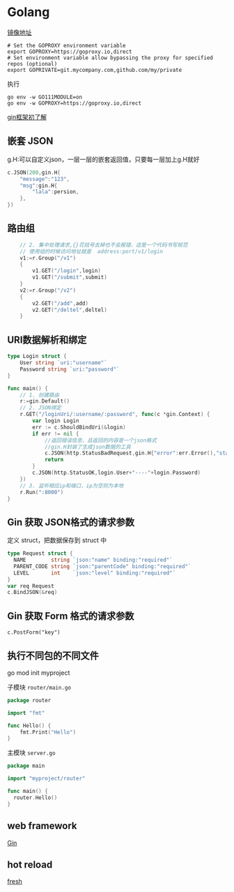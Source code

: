 # Golang

[镜像地址](https://goproxy.io/)

```shell
# Set the GOPROXY environment variable
export GOPROXY=https://goproxy.io,direct
# Set environment variable allow bypassing the proxy for specified repos (optional)
export GOPRIVATE=git.mycompany.com,github.com/my/private
```
执行
```shell
go env -w GO111MODULE=on
go env -w GOPROXY=https://goproxy.io,direct
```

[gin框架初了解](https://xiaonuo.top/articles/2020/12/14/1607931833092.html)

## 嵌套 JSON

g.H:可以自定义json，一层一层的嵌套返回值，只要每一层加上g.H就好

```go
c.JSON(200,gin.H{
    "message":"123",
    "msg":gin.H{
        "lala":persion,
    },
})
```

## 路由组

```go
	// 2. 集中处理请求,{}花括号去掉也不会报错，这是一个代码书写规范
	// 使用组的时候访问地址就是  address:port/v1/login
	v1:=r.Group("/v1")
	{
		v1.GET("/login",login)
		v1.GET("/submit",submit)
	}
	v2:=r.Group("/v2")
	{
		v2.GET("/add",add)
		v2.GET("/deltel",deltel)
	}

```

## URI数据解析和绑定

```go
type Login struct {
	User string	`uri:"username"`
	Password string	`uri:"password"`
}

func main() {
	// 1. 创建路由
	r:=gin.Default()
	// 2. JSON绑定
	r.GET("/loginUri/:username/:password", func(c *gin.Context) {
		var login Login
		err := c.ShouldBindUri(&login)
		if err != nil {
			//返回错误信息，且返回的内容是一个json格式
			//gin.H封装了生成json数据的工具
			c.JSON(http.StatusBadRequest,gin.H{"error":err.Error(),"status":"400"})
			return
		}
		c.JSON(http.StatusOK,login.User+"----"+login.Password)
	})
	// 3. 监听相应ip和端口，ip为空则为本地
	r.Run(":8000")
}

```

## Gin 获取 JSON格式的请求参数

定义 struct，把数据保存到 struct 中

```go
type Request struct {
  NAME        string `json:"name" binding:"required"`
  PARENT_CODE string `json:"parentCode" binding:"required"`
  LEVEL       int    `json:"level" binding:"required"`
}
var req Request
c.BindJSON(&req)
```

## Gin 获取 Form 格式的请求参数

`c.PostForm("key")`

## 执行不同包的不同文件

go mod init myproject

子模块 `router/main.go`

```go
package router

import "fmt"

func Hello() {
	fmt.Print("Hello")
}
```

主模块 `server.go`
```go
package main

import "myproject/router"

func main() {
  router.Hello()
}
```

## web framework

[Gin](https://github.com/gin-gonic/gin)

## hot reload

[fresh](https://github.com/gravityblast/fresh)